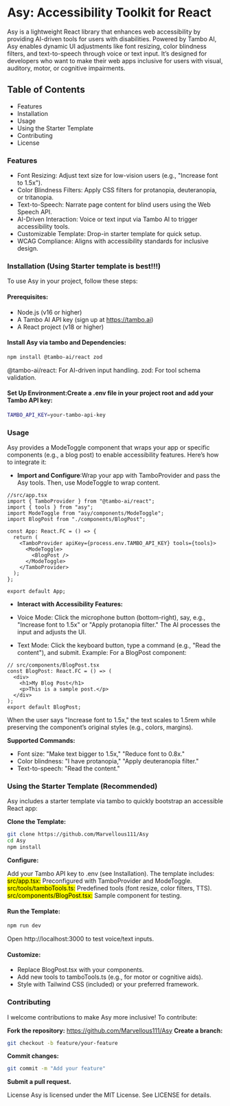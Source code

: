 # Asy: Accessibility Toolkit for React
Asy is a lightweight React library that enhances web accessibility by providing AI-driven tools for users with disabilities. Powered by Tambo AI, Asy enables dynamic UI adjustments like font resizing, color blindness filters, and text-to-speech through voice or text input. It’s designed for developers who want to make their web apps inclusive for users with visual, auditory, motor, or cognitive impairments.

## Table of Contents
- Features
- Installation
- Usage
- Using the Starter Template
- Contributing
- License

### Features

- Font Resizing: Adjust text size for low-vision users (e.g., "Increase font to 1.5x").
- Color Blindness Filters: Apply CSS filters for protanopia, deuteranopia, or tritanopia.
- Text-to-Speech: Narrate page content for blind users using the Web Speech API.
- AI-Driven Interaction: Voice or text input via Tambo AI to trigger accessibility tools.
- Customizable Template: Drop-in starter template for quick setup.
- WCAG Compliance: Aligns with accessibility standards for inclusive design.

### Installation (Using Starter template is best!!!)
To use Asy in your project, follow these steps:

#### Prerequisites:

- Node.js (v16 or higher)
- A Tambo AI API key (sign up at https://tambo.ai)
- A React project (v18 or higher)


#### Install Asy via tambo and Dependencies:
``` bash
npm install @tambo-ai/react zod
```

@tambo-ai/react: For AI-driven input handling.
zod: For tool schema validation.


#### Set Up Environment:Create a .env file in your project root and add your Tambo API key:
```bash
TAMBO_API_KEY=your-tambo-api-key
```


### Usage
Asy provides a ModeToggle component that wraps your app or specific components (e.g., a blog post) to enable accessibility features. Here’s how to integrate it:

- **Import and Configure**:Wrap your app with TamboProvider and pass the Asy tools. Then, use ModeToggle to wrap content.

```tsx src/app.tsx
//src/app.tsx
import { TamboProvider } from "@tambo-ai/react";
import { tools } from "asy";
import ModeToggle from "asy/components/ModeToggle";
import BlogPost from "./components/BlogPost";

const App: React.FC = () => {
  return (
    <TamboProvider apiKey={process.env.TAMBO_API_KEY} tools={tools}>
      <ModeToggle>
        <BlogPost />
      </ModeToggle>
    </TamboProvider>
  );
};

export default App;
```

- **Interact with Accessibility Features:**

- Voice Mode: Click the microphone button (bottom-right), say, e.g., "Increase font to 1.5x" or "Apply protanopia filter." The AI processes the input and adjusts the UI.
- Text Mode: Click the keyboard button, type a command (e.g., "Read the content"), and submit.
Example: For a BlogPost component:
```tsx src/components/BlogPost.tsx
// src/components/BlogPost.tsx
const BlogPost: React.FC = () => (
  <div>
    <h1>My Blog Post</h1>
    <p>This is a sample post.</p>
  </div>
);
export default BlogPost;
```
When the user says "Increase font to 1.5x," the text scales to 1.5rem while preserving the component’s original styles (e.g., colors, margins).


**Supported Commands:**

- Font size: "Make text bigger to 1.5x," "Reduce font to 0.8x."
- Color blindness: "I have protanopia," "Apply deuteranopia filter."
- Text-to-speech: "Read the content."



### Using the Starter Template (Recommended)
Asy includes a starter template via tambo to quickly bootstrap an accessible React app:

**Clone the Template:**
```bash
git clone https://github.com/Marvellous111/Asy
cd Asy
npm install
```

**Configure:**

Add your Tambo API key to .env (see Installation).
The template includes:
<mark>src/app.tsx:</mark> Preconfigured with TamboProvider and ModeToggle.
<mark>src/tools/tamboTools.ts:</mark> Predefined tools (font resize, color filters, TTS).
<mark>src/components/BlogPost.tsx:</mark> Sample component for testing.


#### Run the Template:
```bash
npm run dev
```

Open http://localhost:3000 to test voice/text inputs.

#### Customize:

- Replace BlogPost.tsx with your components.
- Add new tools to tamboTools.ts (e.g., for motor or cognitive aids).
- Style with Tailwind CSS (included) or your preferred framework.


### Contributing
I welcome contributions to make Asy more inclusive! To contribute:

**Fork the repository:** https://github.com/Marvellous111/Asy
**Create a branch:** 
```bash
git checkout -b feature/your-feature
```
**Commit changes:** 
```bash
git commit -m "Add your feature"
```
**Submit a pull request.**

License
Asy is licensed under the MIT License. See LICENSE for details.